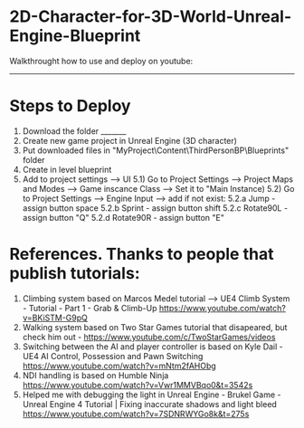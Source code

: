 # 2D-Character-for-3D-World-Unreal-Engine-Blueprint

Walkthrought how to use and deploy on youtube:
______________


# Steps to Deploy

1) Download the folder _______
2) Create new game project in Unreal Engine (3D character)
3) Put downloaded files in "MyProject\Content\ThirdPersonBP\Blueprints" folder
4) Create in level blueprint
5) Add to project settings --> UI
5.1) Go to Project Settings --> Project Maps and Modes --> Game inscance Class --> Set it to "Main Instance)
5.2) Go to Project Settings --> Engine Input --> add if not exist:
5.2.a Jump - assign button space
5.2.b Sprint - assign button shift
5.2.c Rotate90L - assign button "Q"
5.2.d Rotate90R - assign button "E"


# References. Thanks to people that publish tutorials:
1) Climbing system based on Marcos Medel tutorial --> UE4 Climb System - Tutorial - Part 1 - Grab & Climb-Up https://www.youtube.com/watch?v=BKiSTM-G9pQ
2) Walking system based on Two Star Games tutorial that disapeared, but check him out -  https://www.youtube.com/c/TwoStarGames/videos
3) Switching between the AI and player controller is based on  Kyle Dail - UE4 AI Control, Possession and Pawn Switching https://www.youtube.com/watch?v=mNtm2fAHObg
4) NDI handling is based on  Humble Ninja https://www.youtube.com/watch?v=Vwr1MMVBqo0&t=3542s
5) Helped me with debugging the light in Unreal Engine - Brukel Game - Unreal Engine 4 Tutorial | Fixing inaccurate shadows and light bleed https://www.youtube.com/watch?v=7SDNRWYGo8k&t=275s

